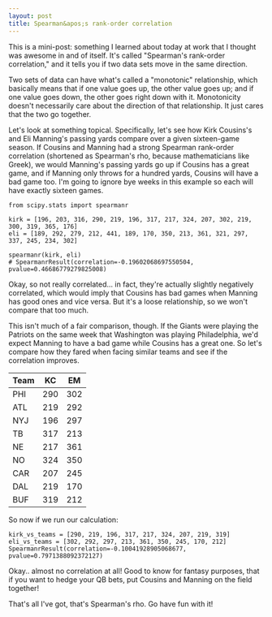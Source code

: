 ```yaml
---
layout: post
title: Spearman&apos;s rank-order correlation
---
```


This is a mini-post: something I learned about today at work that I thought was awesome in and of itself. It's called "Spearman's rank-order correlation," and it tells you if two data sets move in the same direction.

Two sets of data can have what's called a "monotonic" relationship, which basically means that if one value goes up, the other value goes up; and if one value goes down, the other goes right down with it. Monotonicity doesn't necessarily care about the direction of that relationship. It just cares that the two go together. 

Let's look at something topical. Specifically, let's see how Kirk Cousins's and Eli Manning's passing yards compare over a given sixteen-game season. If Cousins and Manning had a strong Spearman rank-order correlation (shortened as Spearman's rho, because mathematicians like Greek), we would Manning's passing yards go up if Cousins has a great game, and if Manning only throws for a hundred yards, Cousins will have a bad game too. I'm going to ignore bye weeks in this example so each will have exactly sixteen games.

    from scipy.stats import spearmanr

    kirk = [196, 203, 316, 290, 219, 196, 317, 217, 324, 207, 302, 219, 300, 319, 365, 176]
    eli = [189, 292, 279, 212, 441, 189, 170, 350, 213, 361, 321, 297, 337, 245, 234, 302]

    spearmanr(kirk, eli)
    # SpearmanrResult(correlation=-0.19602068697550504, pvalue=0.46686779279825008)

Okay, so not really correlated... in fact, they're actually slightly negatively correlated, which would imply that Cousins has bad games when Manning has good ones and vice versa. But it's a loose relationship, so we won't compare that too much.

This isn't much of a fair comparison, though. If the Giants were playing the Patriots on the same week that Washington was playing Philadelphia, we'd expect Manning to have a bad game while Cousins has a great one. So let's compare how they fared when facing similar teams and see if the correlation improves.

| Team | KC  | EM  |
|------|-----|-----|
| PHI  | 290 | 302 |
| ATL  | 219 | 292 |
| NYJ  | 196 | 297 |
| TB   | 317 | 213 |
| NE   | 217 | 361 |
| NO   | 324 | 350 |
| CAR  | 207 | 245 |
| DAL  | 219 | 170 |
| BUF  | 319 | 212 |

So now if we run our calculation:

    kirk_vs_teams = [290, 219, 196, 317, 217, 324, 207, 219, 319]
    eli_vs_teams = [302, 292, 297, 213, 361, 350, 245, 170, 212]
    SpearmanrResult(correlation=-0.10041928905068677, pvalue=0.7971388092372127)

Okay.. almost no correlation at all! Good to know for fantasy purposes, that if you want to hedge your QB bets, put Cousins and Manning on the field together!

That's all I've got, that's Spearman's rho. Go have fun with it! 

